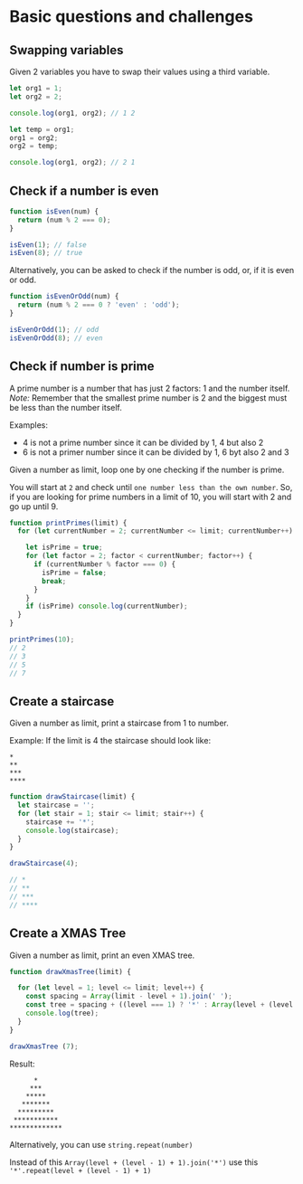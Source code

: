 # Basic questions and challenges

## Swapping variables

Given 2 variables you have to swap their values using a third variable.

```js
let org1 = 1;
let org2 = 2;

console.log(org1, org2); // 1 2

let temp = org1;
org1 = org2;
org2 = temp;

console.log(org1, org2); // 2 1
```

## Check if a number is even

```js
function isEven(num) {
  return (num % 2 === 0);
}

isEven(1); // false
isEven(8); // true
```

Alternatively, you can be asked to check if the number is odd, or, if it is even or odd.

```js
function isEvenOrOdd(num) {
  return (num % 2 === 0 ? 'even' : 'odd');
}

isEvenOrOdd(1); // odd
isEvenOrOdd(8); // even
```

## Check if number is prime

A prime number is a number that has just 2 factors: 1 and the number itself.
*Note:* Remember that the smallest prime number is 2 and the biggest must be less than the number itself.

Examples:
* 4 is not a prime number since it can be divided by 1, 4 but also 2
* 6 is not a primer number since it can be divided by 1, 6 byt also 2 and 3

Given a number as limit, loop one by one checking if the number is prime.

You will start at `2` and check until `one number less than the own number`. So, if you are looking for prime numbers in a limit of 10, you will start with 2 and go up until 9.

```js
function printPrimes(limit) {
  for (let currentNumber = 2; currentNumber <= limit; currentNumber++) {

    let isPrime = true;
    for (let factor = 2; factor < currentNumber; factor++) {
      if (currentNumber % factor === 0) {
        isPrime = false;
        break;
      }
    }
    if (isPrime) console.log(currentNumber);
  }
}

printPrimes(10);
// 2
// 3
// 5
// 7
```

## Create a staircase

Given a number as limit, print a staircase from 1 to number.

Example:
If the limit is 4 the staircase should look like:

```
*
**
***
****
```

```js
function drawStaircase(limit) {
  let staircase = '';
  for (let stair = 1; stair <= limit; stair++) {
    staircase += '*';
    console.log(staircase);
  }
}

drawStaircase(4);

// *
// **
// ***
// ****
```

## Create a XMAS Tree

Given a number as limit, print an even XMAS tree.

```js
function drawXmasTree(limit) {

  for (let level = 1; level <= limit; level++) {
    const spacing = Array(limit - level + 1).join(' ');
    const tree = spacing + ((level === 1) ? '*' : Array(level + (level - 1) + 1).join('*')); 
    console.log(tree);
  }
}

drawXmasTree (7);
```

Result:

```
      *
     ***
    *****
   *******
  *********
 ***********
*************
```

Alternatively, you can use `string.repeat(number)`

Instead of this `Array(level + (level - 1) + 1).join('*')` use this `'*'.repeat(level + (level - 1) + 1)`